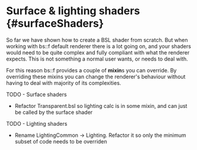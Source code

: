 Surface & lighting shaders					{#surfaceShaders}
===============

So far we have shown how to create a BSL shader from scratch. But when working with bs::f default renderer there is a lot going on, and your shaders would need to be quite complex and fully compliant with what the renderer expects. This is not something a normal user wants, or needs to deal with.

For this reason bs::f provides a couple of **mixin**s you can override. By overriding these mixins you can change the renderer's behaviour without having to deal with majority of its complexities.




TODO - Surface shaders
 - Refactor Transparent.bsl so lighting calc is in some mixin, and can just be called by the surface shader

TODO - Lighting shaders
 - Rename LightingCommon -> Lighting. Refactor it so only the minimum subset of code needs to be overriden
